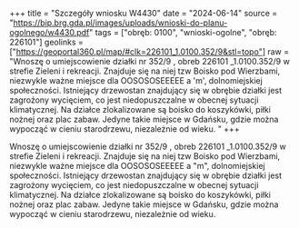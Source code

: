+++
title = "Szczegóły wniosku W4430"
date = "2024-06-14"
source = "https://bip.brg.gda.pl/images/uploads/wnioski-do-planu-ogolnego/w4430.pdf"
tags = ["obręb: 0100", "wnioski-ogolne", "obręb: 226101"]
geolinks = ["https://geoportal360.pl/map/#clk=226101_1.0100.352/9&stl=topo"]
raw = "Wnoszę o umiejscowienie działki nr 352/9 , obreb 226101 _1.0100.352/9 w strefie Zieleni i rekreacji. Znajduje się na niej tzw Boisko pod Wierzbami, niezwykle ważne miejsce dla OOSOSOSEEEEE a  'm', dolnomiejskiej społeczności. Istniejący drzewostan znajdujący się w obrębie działki jest zagrożony wycięciem, co jest niedopuszczalne w obecnej sytuacji klimatycznej. Na działce zlokalizowane są boisko do koszykówki, piłki nożnej oraz plac zabaw. Jedyne takie miejsce w Gdańsku, gdzie można wypocząć w cieniu starodrzewu, niezależnie od wieku. "
+++

Wnoszę o umiejscowienie działki nr 352/9 , obreb 226101 _1.0100.352/9 w strefie
Zieleni i rekreacji. Znajduje się na niej tzw Boisko pod Wierzbami, niezwykle ważne miejsce dla
OOSOSOSEEEEE a
 "m",
dolnomiejskiej społeczności. Istniejący drzewostan znajdujący się w obrębie działki jest
zagrożony wycięciem, co jest niedopuszczalne w obecnej sytuacji klimatycznej. Na działce
zlokalizowane są boisko do koszykówki, piłki nożnej oraz plac zabaw. Jedyne takie miejsce w
Gdańsku, gdzie można wypocząć w cieniu starodrzewu, niezależnie od wieku.




